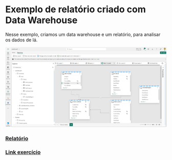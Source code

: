 # Exemplo de relatório criado com Data Warehouse

Nesse exemplo, criamos um data warehouse e um relatório, para analisar os dados de lá.

![exemplo1](./img/data-warehouse1.PNG)

### [Relatório](./Sales%20Report.Report/)

### [Link exercício](https://microsoftlearning.github.io/mslearn-fabric.pt-br/Instructions/Labs/06-data-warehouse.html)